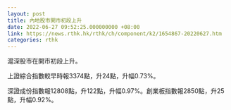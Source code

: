 ```yaml
---
layout: post
title: 內地股市開市初段上升
date: 2022-06-27 09:52:25.000000000 +08:00
link: https://news.rthk.hk/rthk/ch/component/k2/1654867-20220627.htm
categories: rthk
---
```


滬深股市在開市初段上升。

上證綜合指數較早時報3374點，升24點，升幅0.73%。

深證成份指數報12808點，升122點，升幅0.97%。創業板指數報2850點，升25點，升幅0.92%。
